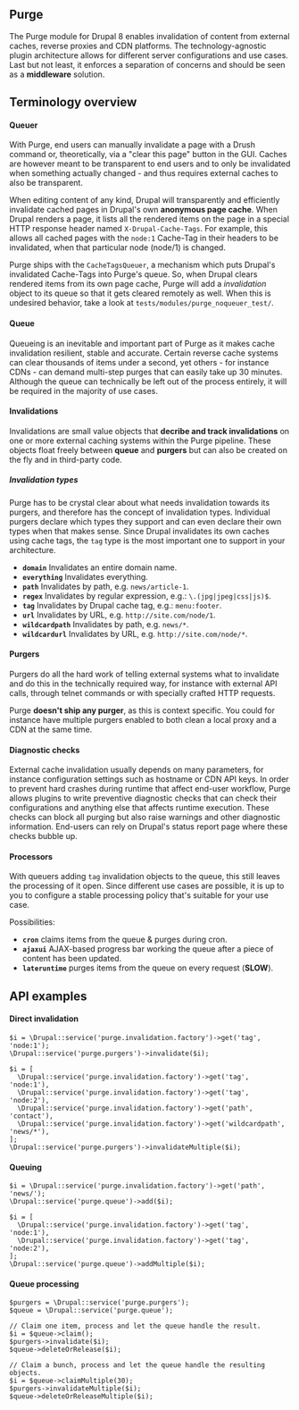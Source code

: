 Purge
------------------------------------------------------------------------------

The Purge module for Drupal 8 enables invalidation of content from external
caches, reverse proxies and CDN platforms. The technology-agnostic plugin
architecture allows for different server configurations and use cases. Last but
not least, it enforces a separation of concerns and should be seen as a
**middleware** solution.

Terminology overview
------------------------------------------------------------------------------

#### Queuer
With Purge, end users can manually invalidate a page with a Drush command or,
theoretically, via a "clear this page" button in the GUI. Caches
are however meant to be transparent to end users and to only be invalidated
when something actually changed - and thus requires external caches to also be
transparent.

When editing content of any kind, Drupal will transparently and efficiently
invalidate cached pages in Drupal's own **anonymous page cache**. When Drupal
renders a page, it lists all the rendered items on the page in a special HTTP
response header named ``X-Drupal-Cache-Tags``. For example, this allows all
cached pages with the ``node:1`` Cache-Tag in their headers to be invalidated,
when that particular node (node/1) is changed.

Purge ships with the ``CacheTagsQueuer``, a mechanism which puts Drupal's
invalidated Cache-Tags into Purge's queue. So, when Drupal clears rendered
items from its own page cache, Purge will add a _invalidation_ object to its
queue so that it gets cleared remotely as well. When this is undesired behavior,
take a look at ``tests/modules/purge_noqueuer_test/``.

#### Queue
Queueing is an inevitable and important part of Purge as it makes cache
invalidation resilient, stable and accurate. Certain reverse cache systems can
clear thousands of items under a second, yet others - for instance CDNs - can
demand multi-step purges that can easily take up 30 minutes. Although the
queue can technically be left out of the process entirely, it will be required
in the majority of use cases.

#### Invalidations
Invalidations are small value objects that **decribe and track invalidations**
on one or more external caching systems within the Purge pipeline. These
objects float freely between **queue** and **purgers** but can also be created
on the fly and in third-party code.

##### Invalidation types
Purge has to be crystal clear about what needs invalidation towards its purgers,
and therefore has the concept of invalidation types. Individual purgers declare
which types they support and can even declare their own types when that makes
sense. Since Drupal invalidates its own caches using cache tags, the ``tag``
type is the most important one to support in your architecture.

* **``domain``** Invalidates an entire domain name.
* **``everything``** Invalidates everything.
* **``path``** Invalidates by path, e.g. ``news/article-1``.
* **``regex``** Invalidates by regular expression, e.g.: ``\.(jpg|jpeg|css|js)$``.
* **``tag``** Invalidates by Drupal cache tag, e.g.: ``menu:footer``.
* **``url``** Invalidates by URL, e.g. ``http://site.com/node/1``.
* **``wildcardpath``** Invalidates by path, e.g. ``news/*``.
* **``wildcardurl``** Invalidates by URL, e.g. ``http://site.com/node/*``.

#### Purgers
Purgers do all the hard work of telling external systems what to invalidate
and do this in the technically required way, for instance with external API
calls, through telnet commands or with specially crafted HTTP requests.

Purge **doesn't ship any purger**, as this is context specific. You could for
instance have multiple purgers enabled to both clean a local proxy and a CDN
at the same time.

#### Diagnostic checks
External cache invalidation usually depends on many parameters, for instance
configuration settings such as hostname or CDN API keys. In order to prevent
hard crashes during runtime that affect end-user workflow, Purge allows plugins
to write preventive diagnostic checks that can check their configurations and
anything else that affects runtime execution. These checks can block all purging
but also raise warnings and other diagnostic information. End-users can rely on
Drupal's status report page where these checks bubble up.

#### Processors
With queuers adding ``tag`` invalidation objects to the queue, this still leaves
the processing of it open. Since different use cases are possible, it is up to
you to configure a stable processing policy that's suitable for your use case.

Possibilities:

* **``cron``** claims items from the queue & purges during cron.
* **``ajaxui``** AJAX-based progress bar working the queue after a piece of
content has been updated.
* **``lateruntime``** purges items from the queue on every request (**SLOW**).

API examples
------------------------------------------------------------------------------

#### Direct invalidation
```
$i = \Drupal::service('purge.invalidation.factory')->get('tag', 'node:1');
\Drupal::service('purge.purgers')->invalidate($i);
```

```
$i = [
  \Drupal::service('purge.invalidation.factory')->get('tag', 'node:1'),
  \Drupal::service('purge.invalidation.factory')->get('tag', 'node:2'),
  \Drupal::service('purge.invalidation.factory')->get('path', 'contact'),
  \Drupal::service('purge.invalidation.factory')->get('wildcardpath', 'news/*'),
];
\Drupal::service('purge.purgers')->invalidateMultiple($i);
```

#### Queuing
```
$i = \Drupal::service('purge.invalidation.factory')->get('path', 'news/');
\Drupal::service('purge.queue')->add($i);
```

```
$i = [
  \Drupal::service('purge.invalidation.factory')->get('tag', 'node:1'),
  \Drupal::service('purge.invalidation.factory')->get('tag', 'node:2'),
];
\Drupal::service('purge.queue')->addMultiple($i);
```

#### Queue processing
```
$purgers = \Drupal::service('purge.purgers');
$queue = \Drupal::service('purge.queue');

// Claim one item, process and let the queue handle the result.
$i = $queue->claim();
$purgers->invalidate($i);
$queue->deleteOrRelease($i);

// Claim a bunch, process and let the queue handle the resulting objects.
$i = $queue->claimMultiple(30);
$purgers->invalidateMultiple($i);
$queue->deleteOrReleaseMultiple($i);
```
